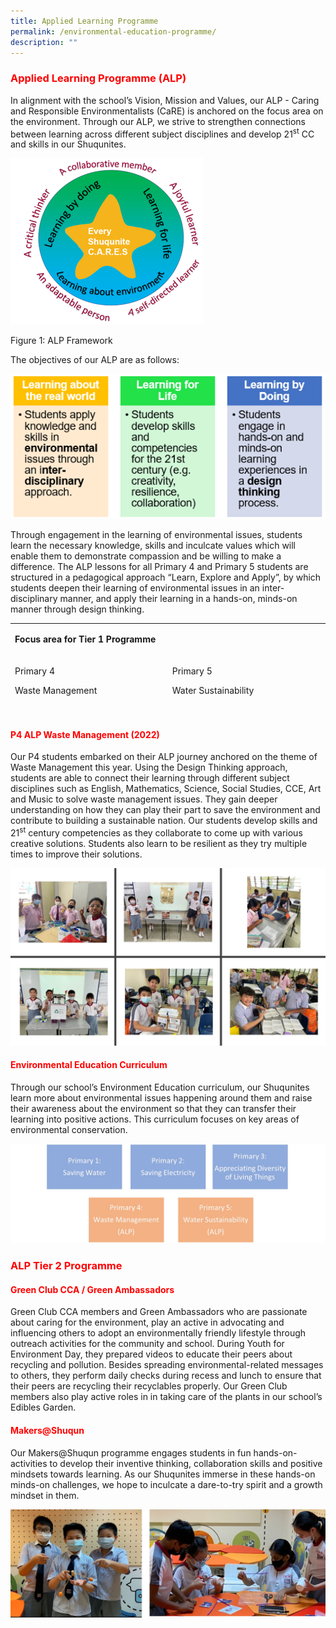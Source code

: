 ```yaml
---
title: Applied Learning Programme
permalink: /environmental-education-programme/
description: ""
---
```

<h3><span style="color: #ff0000;"><strong>Applied Learning Programme (ALP) </strong></span></h3>
<p>In alignment with the school&rsquo;s Vision, Mission and Values, our ALP - Caring and Responsible Environmentalists (CaRE) is anchored on the focus area on the environment. Through our ALP, we strive to strengthen connections between learning across different subject disciplines and develop 21<sup>st</sup> CC and skills in our Shuqunites.</p>

![](/images/ALP001.png)
<p>Figure 1: ALP Framework</p>
<p>The objectives of our ALP are as follows:</p>

![](/images/ALP002.png)
<p>Through engagement in the learning of environmental issues, students learn the necessary knowledge, skills and inculcate values which will enable them to demonstrate compassion and be willing to make a difference. The ALP lessons for all Primary 4 and Primary 5 students are structured in a pedagogical approach &ldquo;Learn, Explore and Apply&rdquo;, by which students deepen their learning of environmental issues in an inter-disciplinary manner, and apply their learning in a hands-on, minds-on manner through design thinking.</p>
<table style="height: 119px;">
<tbody>
<tr style="height: 41px;">
<td style="height: 41px; width: 630px;" colspan="2">
<p><strong>Focus area for Tier 1 Programme</strong></p>
</td>
</tr>
<tr style="height: 78px;">
<td style="height: 78px; width: 312px;">
<p>Primary 4</p>
<p>Waste Management</p>
</td>
<td style="height: 78px; width: 312px;">
<p>Primary 5</p>
<p>Water Sustainability</p>
</td>
</tr>
</tbody>
</table>
<p>&nbsp;</p>
<h4><span style="color: #ff0000;"><strong>P4 ALP Waste Management (2022)</strong></span></h4>
<p>Our P4 students embarked on their ALP journey anchored on the theme of Waste Management this year. Using the Design Thinking approach, students are able to connect their learning through different subject disciplines such as English, Mathematics, Science, Social Studies, CCE, Art and Music to solve waste management issues. They gain deeper understanding on how they can play their part to save the environment and contribute to building a sustainable nation. Our students develop skills and 21<sup>st</sup> century competencies as they collaborate to come up with various creative solutions. Students also learn to be resilient as they try multiple times to improve their solutions.</p>

![](/images/ALP003.jpg)

<h4><span style="color: #ff0000;"><strong>Environmental Education Curriculum</strong></span></h4>
<p>Through our school&rsquo;s Environment Education curriculum, our Shuqunites learn more about environmental issues happening around them and raise their awareness about the environment so that they can transfer their learning into positive actions. This curriculum focuses on key areas of environmental conservation.</p>

![](/images/ALP004.jpg)
<h3><span style="color: #ff0000;"><strong>ALP Tier 2 Programme</strong></span></h3>
<h4><span style="color: #ff0000;"><strong>Green Club CCA / Green Ambassadors</strong></span></h4>
<p>Green Club CCA members and Green Ambassadors who are passionate about caring for the environment, play an active in advocating and influencing others to adopt an environmentally friendly lifestyle through outreach activities for the community and school. During Youth for Environment Day, they prepared videos to educate their peers about recycling and pollution. Besides spreading environmental-related messages to others, they perform daily checks during recess and lunch to ensure that their peers are recycling their recyclables properly. Our Green Club members also play active roles in in taking care of the plants in our school&rsquo;s Edibles Garden.</p>
<h4><span style="color: #ff0000;"><strong>Makers@Shuqun</strong></span></h4>
<p>Our Makers@Shuqun programme engages students in fun hands-on-activities to develop their inventive thinking, collaboration skills and positive mindsets towards learning. As our Shuqunites immerse in these hands-on minds-on challenges, we hope to inculcate a dare-to-try spirit and a growth mindset in them.</p>

![](/images/ALP005.jpg)